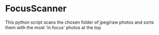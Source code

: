 # FocusScanner
This python script scans the chosen folder of jpeg/raw photos and sorts them with the most 'in focus' photos at the top
